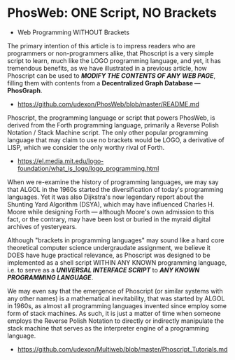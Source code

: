 
# PhosWeb: ONE Script, NO Brackets
- Web Programming WITHOUT Brackets

The primary intention of this article is to impress readers who are programmers or non-programmers alike, that Phoscript is a very simple script to learn, much like the LOGO programming language, and yet, it has tremendous benefits, as we have illustrated in a previous article, how Phoscript can be used to ___MODIFY THE CONTENTS OF ANY WEB PAGE___, filling them with contents from a __Decentralized Graph Database &mdash; PhosGraph__.

- https://github.com/udexon/PhosWeb/blob/master/README.md

Phoscript, the programming language or script that powers PhosWeb, is derived from the Forth programming language, primarily a Reverse Polish Notation / Stack Machine script. The only other popular programming language that may claim to use no brackets would be LOGO, a derivative of LISP, which we consider the only worthy rival of Forth.

- https://el.media.mit.edu/logo-foundation/what_is_logo/logo_programming.html

When we re-examine the history of programming languages, we may say that ALGOL in the 1960s started the diversification of today's programming languages. Yet it was also Dijkstra's now legendary report about the Shunting Yard Algorithm (DSYA), which may have influenced Charles H. Moore while designing Forth &mdash; although Moore's own admission to this fact, or the contrary, may have been lost or buried in the myraid digital archives of yesteryears.

Although "brackets in programming languages" may sound like a hard core theoretical computer science undergraudate assignment, we believe it DOES have huge practical relevance, as Phoscript was designed to be implemented as a shell script WITHIN ANY KNOWN programming language, i.e. to serve as a ___UNIVERSAL INTERFACE SCRIPT___ to ___ANY KNOWN PROGRAMMING LANGUAGE___.

We may even say that the emergence of Phoscript (or similar systems with any other names) is a mathematical inevitability, that was started by ALGOL in 1960s, as almost all programming languages invented since employ some form of stack machines. As such, it is just a matter of time when someone employs the Reverse Polish Notation to directly or indirectly manipulate the stack machine that serves as the interpreter engine of a programming language.

- https://github.com/udexon/Multiweb/blob/master/Phoscript_Tutorials.md
